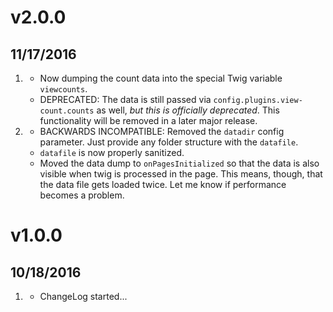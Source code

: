 # v2.0.0
##  11/17/2016

1. [](#new)
    * Now dumping the count data into the special Twig variable `viewcounts`.
    * DEPRECATED: The data is still passed via `config.plugins.view-count.counts` as well, *but this is officially deprecated*. This functionality will be removed in a later major release.
1. [](#improved)
	* BACKWARDS INCOMPATIBLE: Removed the `datadir` config parameter. Just provide any folder structure with the `datafile`.
	* `datafile` is now properly sanitized.
	* Moved the data dump to `onPagesInitialized` so that the data is also visible when twig is processed in the page. This means, though, that the data file gets loaded twice. Let me know if performance becomes a problem.

# v1.0.0
##  10/18/2016

1. [](#new)
    * ChangeLog started...
